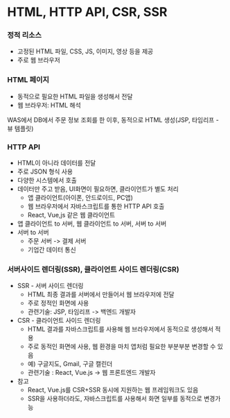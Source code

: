 # HTML, HTTP API, CSR, SSR

### 정적 리소스

* 고정된 HTML 파일, CSS, JS, 이미지, 영상 등을 제공
* 주로 웹 브라우저



### HTML 페이지

* 동적으로 필요한 HTML 파일을 생성해서 전달
* 웹 브라우저: HTML 해석

WAS에서 DB에서 주문 정보 조회를 한 이후,  동적으로 HTML 생성(JSP, 타임리프 - 뷰 템플릿)



### HTTP API

* HTML이 아니라 데이터를 전달
* 주로 JSON 형식 사용
* 다양한 시스템에서 호출
* 데이터만 주고 받음, UI화면이 필요하면, 클라이언트가 별도 처리
  * 앱 클라이언트(아이폰, 안드로이드, PC앱)
  * 웹 브라우저에서 자바스크립트를 통한 HTTP API 호출
  * React, Vue,js 같은 웹 클라이언트
* 앱 클라이언트  to 서버, 웹 클라이언트 to 서버, 서버 to 서버
* 서버 to 서버
  *  주문 서버 -> 결제 서버
  * 기업간 데이터 통신



### 서버사이드 렌더링(SSR), 클라이언트 사이드 렌더링(CSR)

* SSR - 서버 사이드 렌더링
  * HTML 최종 결과를 서버에서 만들어서 웹 브라우저에 전달
  * 주로 정적인 화면에 사용
  * 관련기술: JSP, 타임리프 -> 백엔드 개발자
* CSR - 클라이언트 사이드 렌더링
  * HTML 결과를 자바스크립트를 사용해 웹 브라우저에서 동적으로 생성해서 적용
  * 주로 동적인 화면에 사용, 웹 환경을 마치 앱처럼 필요한 부분부분 변경할 수 있음
  * 예) 구글지도, Gmail, 구글 캘린더
  * 관련기술 : React, Vue.js -> 웹 프론트엔드 개발자
* 참고
  * React, Vue.js를 CSR+SSR 동시에 지원하는 웹 프레임워크도 있음
  * SSR을 사용하더라도, 자바스크립트를 사용해서 화면 일부를 동적으로 변경가능

